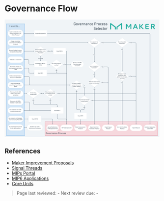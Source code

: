 # Governance Flow 

![Governance Process Selector - Open to zoom](../images/governance-process-selector-chart.png)

## References

* [Maker Improvement Proposals](mips.md)
* [Signal Threads](off-chain-governance.md#forum-signal-threads)
* [MIPs Portal](https://mips.makerdao.com/)
* [MIP6 Applications](https://mips.makerdao.com/mips/details/MIP6)
* [Core Units](../core-units/core-units.md)

>Page last reviewed: -
>Next review due: -

